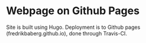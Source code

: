 # Webpage on Github Pages

Site is built using Hugo. Deployment is to Github pages (fredrikbaberg.github.io), done through Travis-CI.